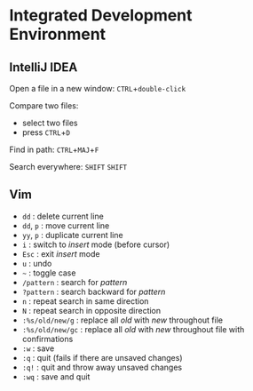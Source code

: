 # Integrated Development Environment

## IntelliJ IDEA

Open a file in a new window: `CTRL`+`double-click`

Compare two files:
- select two files
- press `CTRL`+`D`

Find in path: `CTRL`+`MAJ`+`F`

Search everywhere: `SHIFT` `SHIFT`

## Vim

- `dd` : delete current line
- `dd`, `p` : move current line
- `yy`, `p` : duplicate current line
- `i` : switch to _insert_ mode (before cursor)
- `Esc` : exit _insert_ mode 
- `u` : undo
- `~` : toggle case
- `/pattern` : search for _pattern_
- `?pattern` : search backward for _pattern_
- `n` : repeat search in same direction
- `N` : repeat search in opposite direction
- `:%s/old/new/g` : replace all _old_ with _new_ throughout file
- `:%s/old/new/gc` : replace all _old_ with _new_ throughout file with confirmations
- `:w` : save
- `:q` : quit (fails if there are unsaved changes)
- `:q!` : quit and throw away unsaved changes
- `:wq` : save and quit
